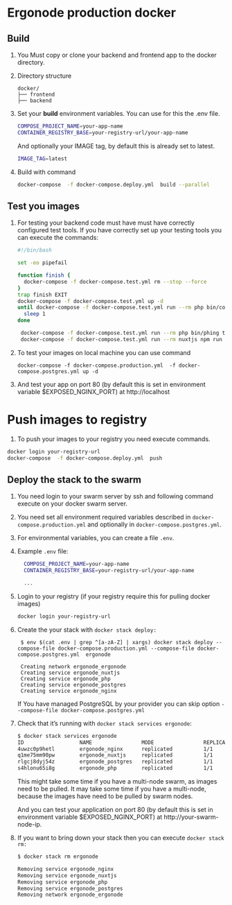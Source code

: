 # Ergonode production docker


## Build
 
1. You Must copy or clone your backend and frontend  app to the docker directory.

2. Directory structure

   ```        
   docker/
   ├── frontend
   ├── backend
   ```

3. Set your **build** environment variables. You can use for this the .env file.

   ```bash
   COMPOSE_PROJECT_NAME=your-app-name
   CONTAINER_REGISTRY_BASE=your-registry-url/your-app-name
   ```

   And optionally your IMAGE tag,  by default this is already set to latest. 

   ```bash
   IMAGE_TAG=latest
   ```
4. Build with command
   ```bash
   docker-compose  -f docker-compose.deploy.yml  build --parallel
   ```

## Test you images

1. For testing your backend code must have must have correctly configured test tools.
If you have correctly set up your testing tools you can execute the commands: 


   ```bash
   #!/bin/bash

   set -eo pipefail

   function finish {
     docker-compose -f docker-compose.test.yml rm --stop --force
   }
   trap finish EXIT
   docker-compose -f docker-compose.test.yml up -d
   until docker-compose -f docker-compose.test.yml run --rm php bin/console doctrine:query:sql "SELECT 1" > /dev/null 2>&1; do
     sleep 1
   done
   
    docker-compose -f docker-compose.test.yml run --rm php bin/phing test
    docker-compose -f docker-compose.test.yml run --rm nuxtjs npm run test
   ```

2. To test your images on local machine you can use command
 
   ```
   docker-compose -f docker-compose.production.yml  -f docker-compose.postgres.yml up -d
   ```
3. And test your app on port 80 (by default this is set in environment variable $EXPOSED_NGINX_PORT) at http://localhost

# Push images to registry

1. To push your images to your registry you need execute commands. 


```bash
docker login your-registry-url
docker-compose  -f docker-compose.deploy.yml  push
```

## Deploy the stack to the swarm


1. You need login to your swarm server by ssh and following command execute on your docker swarm server.  

2. You need set all environment required variables described in `docker-compose.production.yml` and optionally  in `docker-compose.postgres.yml`.

3. For environmental variables, you can create a file `.env`.

4. Example `.env` file:

   ```bash
     COMPOSE_PROJECT_NAME=your-app-name
     CONTAINER_REGISTRY_BASE=your-registry-url/your-app-name

     ...
   ```
5. Login to your registry (if your registry require this for pulling docker images)

    ```bash
    docker login your-registry-url
    ```
   
6. Create the your stack with `docker stack deploy:`
   ```
    $ env $(cat .env | grep ^[a-zA-Z] | xargs) docker stack deploy --compose-file docker-compose.production.yml --compose-file docker-compose.postgres.yml  ergonode
   
    Creating network ergonode_ergonode
    Creating service ergonode_nuxtjs
    Creating service ergonode_php
    Creating service ergonode_postgres
    Creating service ergonode_nginx
   ```

    If  You have managed PostgreSQL by your provider you can skip option `--compose-file docker-compose.postgres.yml`
      
7. Check that it’s running with `docker stack services ergonode`:  
   ```bash
   $ docker stack services ergonode
   ID                  NAME                MODE                REPLICAS            IMAGE                                            PORTS
   4uwzc0p9hetl        ergonode_nginx      replicated          1/1                 docker.io/ergonode/nginx:latest      *:80->80/tcp
   q1me75mm90pw        ergonode_nuxtjs     replicated          1/1                 docker.io/ergonode/nuxtjs:latest       
   rlgcj8dyj54z        ergonode_postgres   replicated          1/1                 docker.io/ergonode/postgres:latest   
   s4hlonu65i8g        ergonode_php        replicated          1/1                 docker.io/ergonode/php:latest
   ```
   This might take some time if you have a multi-node swarm, as images need to be pulled.
   It may take some time if you have a multi-node, because the images have need to be pulled by swarm nodes.
   
   And you can test your application on port 80 (by default this is set in environment variable $EXPOSED_NGINX_PORT) at http://your-swarm-node-ip.
   
8. If you want to bring down your stack then you can execute `docker stack rm:`
   ```bash
   $ docker stack rm ergonode 
   
   Removing service ergonode_nginx
   Removing service ergonode_nuxtjs
   Removing service ergonode_php
   Removing service ergonode_postgres
   Removing network ergonode_ergonode
  ```     